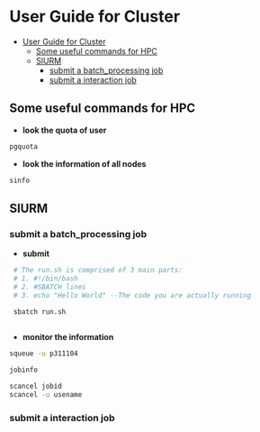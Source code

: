 # User Guide for Cluster

- [User Guide for Cluster](#user-guide-for-cluster)
  - [Some useful commands for HPC](#some-useful-commands-for-hpc)
  - [SlURM](#slurm)
    - [submit a batch\_processing job](#submit-a-batch_processing-job)
    - [submit a interaction job](#submit-a-interaction-job)

## Some useful commands for HPC

- **look the quota of user**

``` bash
pgquota
```

- **look the information of all nodes**

```bash
sinfo
```

## SlURM

### submit a batch_processing job

- **submit**

``` bash
 # The run.sh is comprised of 3 main parts:
 # 1. #!/bin/bash
 # 2. #SBATCH lines
 # 3. echo "Hello World" --The code you are actually running

 sbatch run.sh
 

```

- **monitor the information**

``` bash
squeue -u p311104
```

``` bash
jobinfo
```

``` bash
scancel jobid
scancel -u usename
```

### submit a interaction job